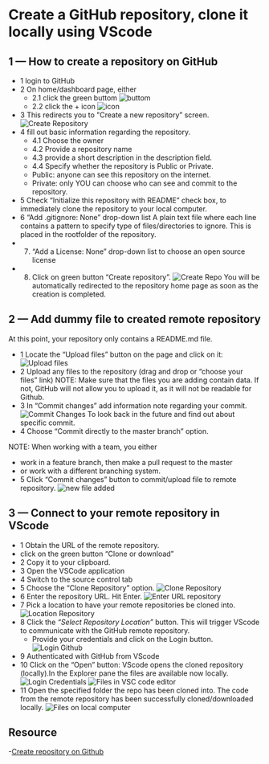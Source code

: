 # Create a GitHub repository, clone it locally using VScode

## 1 — How to create a repository on GitHub

- 1 login to GitHub
- 2 On home/dashboard page, either
  - 2.1 click the green buttom
    ![buttom](https://github.com/dianavile/git-VSC/blob/main/img/1Bottom.png)
  - 2.2 click the + icon
    ![icon](https://github.com/dianavile/git-VSC/blob/main/img/2Icon.png)
- 3 This redirects you to "Create a new repository” screen.
  ![Create Repository](https://github.com/dianavile/git-VSC/blob/main/img/3CreateRepository.png)
- 4 fill out basic information regarding the repository.
  - 4.1 Choose the owner
  - 4.2 Provide a repository name
  - 4.3 provide a short description in the description field.
  - 4.4 Specify whether the repository is Public or Private.
  - Public: anyone can see this repository on the internet.
  - Private: only YOU can choose who can see and commit to the repository.
- 5 Check “Initialize this repository with README” check box,
  to immediately clone the repository to your local computer.
- 6 “Add .gitignore: None” drop-down list
  A plain text file where each line contains a pattern to specify type of files/directories to ignore. This is placed in the rootfolder of the repository.
- 7. “Add a License: None” drop-down list
     to choose an open source license
- 8. Click on green button “Create repository”.
     ![Create Repo](https://github.com/dianavile/git-VSC/blob/main/img/4CreateRepo.png)
     You will be automatically redirected to the repository home page as soon as the creation is completed.

## 2 — Add dummy file to created remote repository
At this point, your repository only contains a README.md file.

- 1 Locate the “Upload files” button on the page and click on it:
    ![Upload files](https://github.com/dianavile/git-VSC/blob/main/img/5UploadFiles.png)
- 2 Upload any files to the repository (drag and drop or “choose your files” link)
NOTE: Make sure that the files you are adding contain data. If not, GitHub will not allow you to upload it, as it will not be readable for Github.
- 3 In “Commit changes” add information note regarding your commit.
  ![Commit Changes](https://github.com/dianavile/git-VSC/blob/main/img/6CommitChanges.png)
  To look back in the future and find out about specific commit.
- 4 Choose “Commit directly to the master branch” option.

NOTE: When working with a team, you either
- work in a feature branch, then make a pull request to the master
- or work with a different branching system.
- 5 Click “Commit changes” button to commit/upload file to remote repository.
  ![new file added](https://github.com/dianavile/git-VSC/blob/main/img/7NewDummyFileAdded.png)
  
## 3 — Connect to your remote repository in VScode
- 1 Obtain the URL of the remote repository.
- click on the green button “Clone or download”
- 2 Copy it to your clipboard.
- 3 Open the VSCode application
- 4 Switch to the source control tab
- 5 Choose the “Clone Repository” option.
  ![Clone Repository](https://github.com/dianavile/git-VSC/blob/main/img/8CloneRepository.png)
- 6 Enter the repository URL. Hit Enter.
  ![Enter URL repository](/github.com/dianavile/git-VSC/blob/main/img/9AddURLRepository.png)
- 7 Pick a location to have your remote repositories be cloned into.
  ![Location Repository](https://github.com/dianavile/git-VSC/blob/main/img/10LocationRepository.png)
- 8 Click the *“Select Repository Location”* button.
  This will trigger VScode to communicate with the GitHub remote repository.
  - Provide your credentials and click on the Login button.
  ![Login Github](https://github.com/dianavile/git-VSC/blob/main/img/11LoginGithub.png)
- 9 Authenticated with GitHub from VScode
- 10 Click on the “Open” button: VScode opens the cloned repository (locally).In the Explorer pane the files are available now locally.
 ![Login Credentials]( https://github.com/dianavile/git-VSC/blob/main/img/12LoginCredentials.png)
  ![Files in VSC code editor](https://github.com/dianavile/git-VSC/blob/main/img/13FilesInVSCEditor.png)
- 11 Open the specified folder the repo has been cloned into.
  The code from the remote repository has been successfully cloned/downloaded locally.
  ![Files on local computer](https://github.com/dianavile/git-VSC/blob/main/img/14FilesOnLocalComputer.png)

## Resource
-[Create repository on Github](https://medium.com/@Zeroesandones/how-to-create-a-repository-on-github-and-clone-it-locally-using-vscode-91543517a455)
